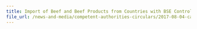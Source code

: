 ```yaml
---
title: Import of Beef and Beef Products from Countries with BSE Controlled-Risk Status 
file_url: /news-and-media/competent-authorities-circulars/2017-08-04-ca.pdf
---
```

